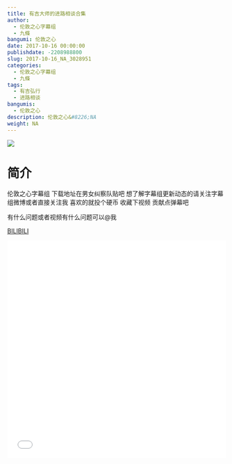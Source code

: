 ```yaml
---
title: 有吉大师的进路相谈合集
author: 
  - 伦敦之心字幕组
  - 九條
bangumi: 伦敦之心
date: 2017-10-16 00:00:00
publishdate: -2208988800
slug: 2017-10-16_NA_3028951
categories: 
  - 伦敦之心字幕组
  - 九條
tags: 
  - 有吉弘行
  - 进路相谈
bangumis: 
  - 伦敦之心
description: 伦敦之心&#8226;NA
weight: NA
---
```


![](https://i.imgur.com/S7Ajl3L.jpg)

# 简介  
伦敦之心字幕组 下载地址在男女纠察队贴吧 想了解字幕组更新动态的请关注字幕组微博或者直接关注我 喜欢的就投个硬币 收藏下视频 贡献点弹幕吧


有什么问题或者视频有什么问题可以@我

  [BILIBILI](https://www.bilibili.com/video/av3028951/)


<div class="vcontainer">  <iframe class='video' src="//www.bilibili.com/html/html5player.html?cid=4752265&aid=3028951" width="100%" height="500" frameborder="0" allowfullscreen="allowfullscreen"></iframe></div>
